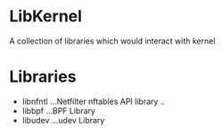 # LibKernel
A collection of libraries which would interact with kernel

# Libraries
* libnfntl
  ...Netfilter nftables API library ..
* libbpf
  ...BPF Library
* libudev
  ...udev Library

